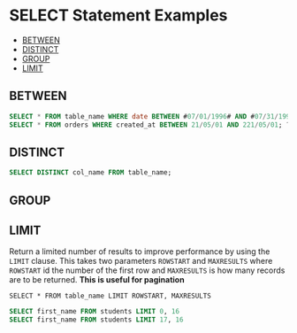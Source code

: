 # SELECT Statement Examples
<a id="markdown-select-statement-examples" name="select-statement-examples"></a>

<!-- TOC -->

- [BETWEEN](#between)
- [DISTINCT](#distinct)
- [GROUP](#group)
- [LIMIT](#limit)

<!-- /TOC -->


## BETWEEN
<a id="markdown-between" name="between"></a>

```sql
SELECT * FROM table_name WHERE date BETWEEN #07/01/1996# AND #07/31/1996#; ???????????
SELECT * FROM orders WHERE created_at BETWEEN 21/05/01 AND 221/05/01; ???????????
```

## DISTINCT
<a id="markdown-distinct" name="distinct"></a>

```sql
SELECT DISTINCT col_name FROM table_name;
```

## GROUP
<a id="markdown-group" name="group"></a>




## LIMIT
<a id="markdown-limit" name="limit"></a>

Return a limited number of results to improve performance by using the `LIMIT` clause. This takes two parameters `ROWSTART` and `MAXRESULTS` where `ROWSTART` id the number of the first row and `MAXRESULTS` is how many records are to be returned. **This is useful for pagination**

    SELECT * FROM table_name LIMIT ROWSTART, MAXRESULTS

```sql
SELECT first_name FROM students LIMIT 0, 16
SELECT first_name FROM students LIMIT 17, 16
```




